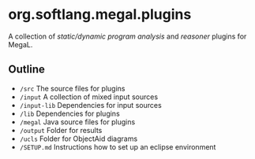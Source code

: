 # org.softlang.megal.plugins

A collection of *static/dynamic program analysis* and *reasoner* plugins for MegaL.

## Outline
- ```/src``` The source files for plugins
- ```/input``` A collection of mixed input sources
- ```/input-lib``` Dependencies for input sources
- ```/lib``` Dependencies for plugins
- ```/megal``` Java source files for plugins
- ```/output``` Folder for results
- ```/ucls``` Folder for ObjectAid diagrams
- ```/SETUP.md``` Instructions how to set up an eclipse environment